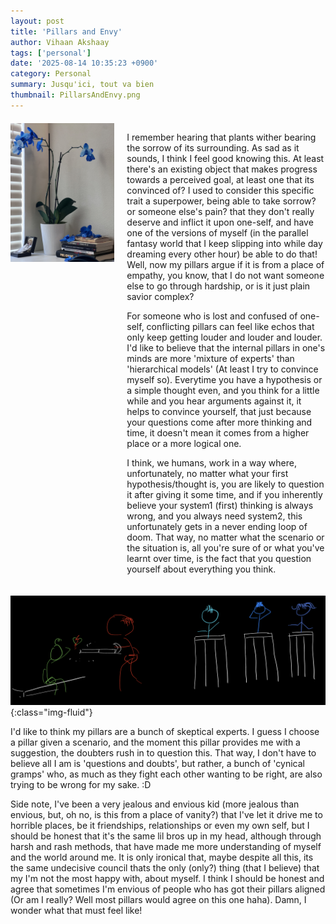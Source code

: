 ```yaml
---
layout: post
title: 'Pillars and Envy'
author: Vihaan Akshaay
tags: ['personal']
date: '2025-08-14 10:35:23 +0900'
category: Personal
summary: Jusqu'ici, tout va bien
thumbnail: PillarsAndEnvy.png
---
```


<div style="display: flex; gap: 20px; margin: 20px 0;">
  <div style="flex: 0 0 33%;">
    <img src="/assets/img/posts/PillarsAndEnvy.jpg" class="img-fluid" style="width: 100%; height: auto;">
  </div>
  <div style="flex: 1;">
    <p>I remember hearing that plants wither bearing the sorrow of its surrounding.
As sad as it sounds, I think I feel good knowing this. At least there's an existing object that makes progress towards a perceived goal, at least one that its convinced of?
I used to consider this specific trait a superpower, being able to take sorrow? or someone else's pain? that they don't really deserve and inflict it upon one-self, and have one of the versions of 
myself (in the parallel fantasy world that I keep slipping into while day dreaming every other hour) be able to do that! Well, now my pillars argue if it is from a place of empathy, you know, that I do not want someone else to go through hardship, or is it just plain savior complex? </p>
<p>For someone who is lost and confused of one-self, conflicting pillars can feel like echos that only keep getting louder and louder and louder. I'd like to believe that the internal pillars in one's minds are more 'mixture of experts' than 'hierarchical models' (At least I try to convince myself so). Everytime you have a hypothesis or a simple thought even, and you think for a little while and you hear arguments against it, it helps to convince yourself, that just because your questions come after more thinking and time, it doesn't mean it comes from a higher place or a more logical one. </p>
<p>I think, we humans, work in a way where, unfortunately, no matter what your first hypothesis/thought is, you are likely to question it after giving it some time, and if you inherently believe your system1 (first) thinking is always wrong, and you always need system2, this unfortunately gets in a never ending loop of doom. That way, no matter what the scenario or the situation is, all you're sure of or what you've learnt over time, is the fact that you question yourself about everything you think.</p>
    <!-- Your existing text here -->
  </div>
</div>

![](/assets/img/posts/PillarSystems.png){:class="img-fluid"}

I'd like to think my pillars are a bunch of skeptical experts. I guess I choose a pillar given a scenario, and the moment this pillar provides me with a suggestion, the doubters rush in to question this. That way, I don't have to believe all I am is 'questions and doubts', but rather, a bunch of 'cynical gramps' who, as much as they fight each other wanting to be right, are also trying to be wrong for my sake. :D

Side note, I've been a very jealous and envious kid (more jealous than envious, but, oh no, is this from a place of vanity?) that I've let it drive me to horrible places, be it friendships, relationships or even my own self, but I should be honest that it's the same lil bros up in my head, although through harsh and rash methods, that have made me more understanding of myself and the world around me. It is only ironical that, maybe despite all this, its the same undecisive council thats the only (only?) thing (that I believe) that my I'm not the most happy with, about myself. I think I should be honest and agree that sometimes I'm envious of people who has got their pillars aligned (Or am I really? Well most pillars would agree on this one haha). Damn, I wonder what that must feel like!